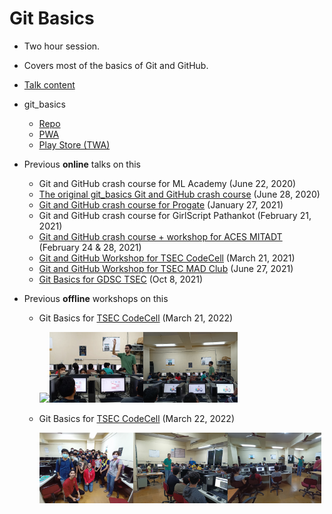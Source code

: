 # Git Basics

-   Two hour session.
-   Covers most of the basics of Git and GitHub.
-   [Talk content](content.md)
-   git_basics
    -   [Repo](https://github.com/HarshKapadia2/git_basics)
    -   [PWA](https://harshkapadia2.github.io/git_basics/)
    -   [Play Store (TWA)](https://play.google.com/store/apps/details?id=com.harsh_kapadia.git_basics)
-   Previous **online** talks on this
    -   Git and GitHub crash course for ML Academy (June 22, 2020)
    -   [The original git_basics Git and GitHub crash course](https://www.youtube.com/watch?v=HF12-91iazM) (June 28, 2020)
    -   [Git and GitHub crash course for Progate](https://www.youtube.com/watch?v=X8AoLwKQ13A&list=WL&index=226) (January 27, 2021)
    -   Git and GitHub crash course for GirlScript Pathankot (February 21, 2021)
    -   [Git and GitHub crash course + workshop for ACES MITADT](https://www.youtube.com/watch?v=5rlHIOqPKWk) (February 24 & 28, 2021)
    -   [Git and GitHub Workshop for TSEC CodeCell](https://www.youtube.com/watch?v=ArOKEf8nkfw) (March 21, 2021)
    -   [Git and GitHub Workshop for TSEC MAD Club](https://www.youtube.com/watch?v=J8-VT6_HB08) (June 27, 2021)
    -   [Git Basics for GDSC TSEC](https://www.youtube.com/watch?v=OmZHKCg7qf4) (Oct 8, 2021)
-   Previous **offline** workshops on this

    -   Git Basics for [TSEC CodeCell](https://www.tseccodecell.com) (March 21, 2022)

        <img src="img/tsec-codecell-21-03-2022/1.jpg" width="33%" /><img src="img/tsec-codecell-21-03-2022/2.jpg" width="33%" /><img src="img/tsec-codecell-21-03-2022/3.jpg" width="33%" />

    -   Git Basics for [TSEC CodeCell](https://www.tseccodecell.com) (March 22, 2022)

        <img src="img/tsec-codecell-22-03-2022/1.jpg" width="33%" /><img src="img/tsec-codecell-22-03-2022/2.jpg" width="33%" /><img src="img/tsec-codecell-22-03-2022/3.jpg" width="33%" />
